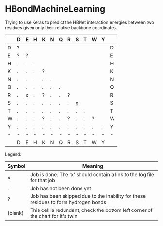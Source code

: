 # HBondMachineLearning
Trying to use Keras to predict the HBNet interaction energies between two residues given only their relative backbone coordinates.

|   |          D          |          E          |          H          |          K          |          N          |          Q          |          R          |          S          |          T          |          W          |          Y          |   |
| - |          -          |          -          |          -          |          -          |          -          |          -          |          -          |          -          |          -          |          -          |          -          | - |
| D |                    ?|                     |                     |                     |                     |                     |                     |                     |                     |                     |                     | D |
| E |                    ?|                    ?|                     |                     |                     |                     |                     |                     |                     |                     |                     | E |
| H |                    .|                    .|                    .|                     |                     |                     |                     |                     |                     |                     |                     | H |
| K |                    .|                    .|                    .|                    ?|                     |                     |                     |                     |                     |                     |                     | K |
| N |                    .|                    .|                    .|                    .|                    .|                     |                     |                     |                     |                     |                     | N |
| Q |                    .|                    .|                    .|                    .|                    .|                    .|                     |                     |                     |                     |                     | Q |
| R |                    .|[x](E_R_hbond/LOG.md)|                    .|                    ?|                    .|                    .|                    ?|                     |                     |                     |                     | R |
| S |                    .|                    .|                    .|                    .|                    .|                    .|                    .|[x](S_S_hbond/LOG.md)|                     |                     |                     | S |
| T |                    .|                    .|                    .|                    .|                    .|                    .|                    .|                    .|                    .|                     |                     | T |
| W |                    .|                    .|                    .|                    ?|                    .|                    .|                    ?|                    .|                    .|                    ?|                     | W |
| Y |                    .|                    .|                    .|                    .|                    .|                    .|                    .|                    .|                    .|                    .|                    .| Y |
| - |          -          |          -          |          -          |          -          |          -          |          -          |          -          |          -          |          -          |          -          |          -          | - |
|   |          D          |          E          |          H          |          K          |          N          |          Q          |          R          |          S          |          T          |          W          |          Y          |   |

Legend:

| Symbol | Meaning |
| ------ | ------- |
| x      | Job is done. The 'x' should contain a link to the log file for that job |
| .      | Job has not been done yet |
| ?      | Job has been skipped due to the inability for these residues to form hydrogen bonds |
| (blank)| This cell is redundant, check the bottom left corner of the chart for it's twin |